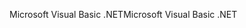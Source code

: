 <span data-ttu-id="68831-101">Microsoft Visual Basic .NET</span><span class="sxs-lookup"><span data-stu-id="68831-101">Microsoft Visual Basic .NET</span></span>